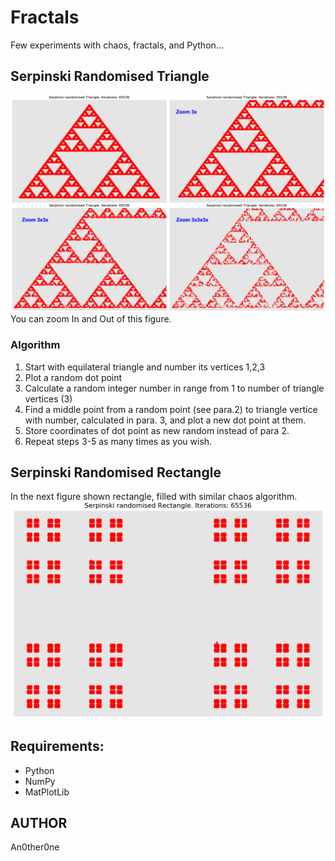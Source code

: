 # Fractals
Few experiments with chaos, fractals, and Python...

## Serpinski Randomised Triangle

![Serpinski Randomised Triangle fig 1](img/Serpinski3.png)
You can zoom In and Out of this figure.

### Algorithm

1. Start with equilateral triangle and number its vertices 1,2,3
2. Plot a random dot point
3. Calculate a random integer number in range from 1 to number of triangle vertices (3)
4. Find a middle point from a random point (see para.2) to triangle vertice with number, calculated in para. 3, and plot a new dot point at them.
5. Store coordinates of dot point as new random instead of para 2.
6. Repeat steps 3-5 as many times as you wish. 

## Serpinski Randomised Rectangle

In the next figure shown rectangle, filled with similar chaos algorithm.
![Serpinski Randomised Triangle fig 2](img/Serpinski41.png)

## Requirements:

* Python
* NumPy
* MatPlotLib

## AUTHOR
   An0ther0ne
